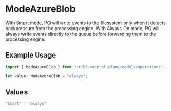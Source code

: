 # ModeAzureBlob

With Smart mode, PQ will write events to the filesystem only when it detects backpressure from the processing engine. With Always On mode, PQ will always write events directly to the queue before forwarding them to the processing engine.

## Example Usage

```typescript
import { ModeAzureBlob } from "cribl-control-plane/models/operations";

let value: ModeAzureBlob = "always";
```

## Values

```typescript
"smart" | "always"
```